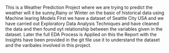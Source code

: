This is a Weather Prediction Project where we are trying to predict the weather will it be sunny,Rainy or Winter on the basic of historical data using Machine learing Models 
First we have a dataset of Seattle City USA and we have carried out Exploratory Data Analysis Techniques and have cleaned the data and then found oyt relationship between the variables given in the dataset.
Later the full EDA Process is Applied on this 
the Report with the Insights have been provided in the git file use it to understand the dataset and the varibales involved in this project.
